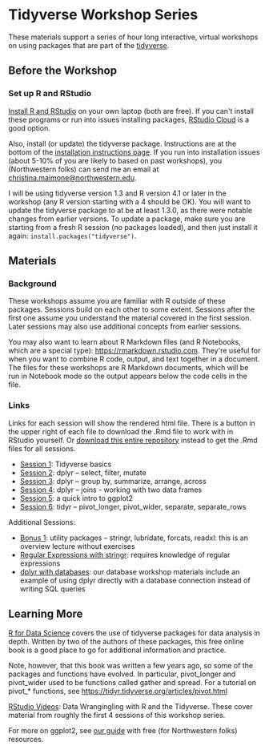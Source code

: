 # Tidyverse Workshop Series

These materials support a series of hour long interactive, virtual workshops on using packages that are part of the [tidyverse](https://www.tidyverse.org/).

## Before the Workshop

### Set up R and RStudio

[Install R and RStudio](https://sites.northwestern.edu/researchcomputing/resources/r-and-rstudio/) on your own laptop (both are free).  If you can't install these programs or run into issues installing packages, [RStudio Cloud](https://sites.northwestern.edu/researchcomputing/resources/r-and-rstudio/#option-2-rstudio-cloud)  is a good option.

Also, install (or update) the tidyverse package.  Instructions are at the bottom of the [installation instructions page](https://sites.northwestern.edu/researchcomputing/resources/r-and-rstudio/).  If you run into installation issues (about 5-10% of you are likely to based on past workshops), you (Northwestern folks) can send me an email at christina.maimone@northwestern.edu.

I will be using tidyverse version 1.3 and R version 4.1 or later in the workshop (any R version starting with a 4 should be OK).  You will want to update the tidyverse package to at be at least 1.3.0, as there were notable changes from earlier versions.  To update a package, make sure you are starting from a fresh R session (no packages loaded), and then just install it again:  `install.packages("tidyverse")`.


## Materials

### Background

These workshops assume you are familiar with R outside of these packages.  Sessions build on each other to some extent.  Sessions after the first one assume you understand the material covered in the first session.  Later sessions may also use additional concepts from earlier sessions.

You may also want to learn about R Markdown files (and R Notebooks, which are a special type): https://rmarkdown.rstudio.com.  They're useful for when you want to combine R code, output, and text together in a document. The files for these workshops are R Markdown documents, which will be run in Notebook mode so the output appears below the code cells in the file. 

### Links

Links for each session will show the rendered html file.  There is a button in the upper right of each file to download the .Rmd file to work with in RStudio yourself. Or [download this entire repository](https://sites.northwestern.edu/researchcomputing/resources/downloading-from-github/) instead to get the .Rmd files for all sessions.

* [Session 1](https://nuitrcs.github.io/r-tidyverse/html/intro.html): Tidyverse basics
* [Session 2](https://nuitrcs.github.io/r-tidyverse/html/dplyr1.html): dplyr – select, filter, mutate
* [Session 3](https://nuitrcs.github.io/r-tidyverse/html/dplyr-group.html): dplyr – group by, summarize, arrange, across    
* [Session 4](https://nuitrcs.github.io/r-tidyverse/html/dplyr-join.html): dplyr – joins - working with two data frames
* [Session 5](https://nuitrcs.github.io/r-tidyverse/html/ggplot2.html): a quick intro to ggplot2
* [Session 6](https://nuitrcs.github.io/r-tidyverse/html/tidyr.html): tidyr – pivot_longer, pivot_wider, separate, separate_rows

Additional Sessions:

* [Bonus 1](https://nuitrcs.github.io/r-tidyverse/html/others.html): utility packages – stringr, lubridate, forcats, readxl: this is an overview lecture without exercises
* [Regular Expressions with stringr](https://nuitrcs.github.io/r-tidyverse/html/stringr.html): requires knowledge of regular expressions
* [dplyr with databases](https://github.com/nuitrcs/databases_workshop/tree/master/r): our database workshop materials include an example of using dplyr directly with a database connection instead of writing SQL queries


## Learning More

[R for Data Science](https://r4ds.had.co.nz/) covers the use of tidyverse packages for data analysis in depth.  Written by two of the authors of these packages, this free online book is a good place to go for additional information and practice.  

Note, however, that this book was written a few years ago, so some of the packages and functions have evolved.  In particular, pivot_longer and pivot_wider used to be functions called gather and spread.  For a tutorial on pivot_* functions, see https://tidyr.tidyverse.org/articles/pivot.html

[RStudio Videos](https://www.youtube.com/watch?v=jOd65mR1zfw&list=PL9HYL-VRX0oQOWAFoKHFQAsWAI3ImbNPk): Data Wrangingling with R and the Tidyverse.  These cover material from roughly the first 4 sessions of this workshop series.  

For more on ggplot2, see [our guide](https://sites.northwestern.edu/researchcomputing/2020/04/13/online-learning-resources-r-ggplot2/) with free (for Northwestern folks) resources.
